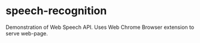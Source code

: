 # speech-recognition
Demonstration of Web Speech API.  Uses Web Chrome Browser extension to serve web-page.  

